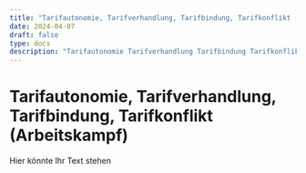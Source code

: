 ```yaml
---
title: "Tarifautonomie, Tarifverhandlung, Tarifbindung, Tarifkonflikt (Arbeitskampf)"
date: 2024-04-07
draft: false
type: docs
description: "Tarifautonomie Tarifverhandlung Tarifbindung Tarifkonflikt Arbeitskampf"
---
```


# Tarifautonomie, Tarifverhandlung, Tarifbindung, Tarifkonflikt (Arbeitskampf)

Hier könnte Ihr Text stehen